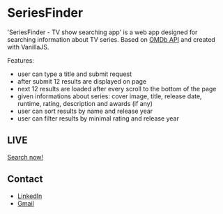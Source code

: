 # SeriesFinder
'SeriesFinder - TV show searching app' is a web app designed for searching information about TV series. Based on [OMDb API](http://www.omdbapi.com/) and created with VanillaJS.

Features:
* user can type a title and submit request
* after submit 12 results are displayed on page
* next 12 results are loaded after every scroll to the bottom of the page
* given informations about series: cover image, title, release date, runtime, rating, description and awards (if any)
* user can sort results by name and release year
* user can filter results by minimal rating and release year

## LIVE
[Search now!](https://radoslawbiesek.github.io/series-finder/)

## Contact
* [LinkedIn](https://www.linkedin.com/in/radoslawbiesek)
* [Gmail](mailto:radoslaw.biesek@gmail.com)